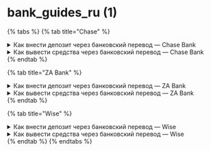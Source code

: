 # bank\_guides\_ru (1)

{% tabs %}
{% tab title="Chase" %}
<details>

<summary>Как внести депозит через банковский перевод — Chase Bank</summary>

Это руководство показывает вам, как именно отправить USD с вашего счета Chase Bank на Backpack Exchange

#### Обзор

| Пункт                   |                        |
| ----------------------- | ---------------------- |
| **Валюта**              | USD                    |
| **Минимальный депозит** | 100 USD                |
| **Время обработки**     | Обычно 1–3 рабочих дня |

***

#### Предварительные требования

* ✅ **Верифицированный аккаунт Backpack Exchange**
* ✅ **Доступ к онлайн-банкингу или мобильному приложению Chase**
* ✅ **Доступный баланс USD на вашем расчетном счете Chase**

***

### Пошаговое руководство

Получите данные для банковского перевода в BackpackВойдите на Backpack.exchange.Выберите DepositВыберите Cash → Wire Transfer → нажмите Continue.Ознакомьтесь с инструкциями по депозиту, войдите в свой банк для отправки банковского перевода и скопируйте данные перевода (Account/Recipient Name, Address, SWIFT/BIC, IBAN/Account Number, Reference Code).Примечание: Вы должны указать ваш уникальный Reference Code в поле memo/details переводаИнициируйте банковский перевод — добавьте данные банка получателя (веб)На веб-сайте Chase:Войдите на chase.com.Выберите Pay & Transfer (верхняя панель навигации).Выберите Wires & global transfers.Выберите Add a recipient.Выберите Payment Purpose → Investing in cryptocurrency.Выберите Add recipient bank.Введите Recipient bank details (см. информацию о банке в Backpack).Введите Recipient Business details (см. информацию о Backpack).Подтвердите правильность данных и выберите Add recipient.Инициируйте банковский перевод — расписание и отправка (веб)Выберите Schedule a Wire.Выберите Recipient (информация о получателе, которую вы добавили выше) → Next.Введите сумму, которую хотите отправить.Введите ваш уникальный Reference Code (см. выше) в поле Message to recipient.Нажмите Next.Проверьте информацию о банковском переводе и выберите Authorize wire in U.S. Dollars (USD).Инициируйте банковский перевод — мобильное приложение ChaseВойдите и нажмите Pay & Transfer (нижняя панель навигации).Нажмите Wires & global transfersНажмите International → Schedule a wire.Выберите Recipient (информация о получателе, которую вы добавили выше) → NextВведите сумму, которую хотите отправитьВведите ваш уникальный Reference Code (см. выше) в поле Message to RecipientНажмите NextПроверьте информацию о банковском переводе и выберите Authorize wire in U.S. Dollars (USD)Совет: Если вы не видите Wires & global transfers, сначала перейдите в Pay & Transfer → Manage recipients и примите соглашение Chase о переводах. После этого опция появится.Завершите и отправьте ваш переводВведите сумму (Минимум: USD 100).Проверьте комиссии Chase за банковские переводы.Завершите двухфакторную аутентификацию и отправьте перевод.Подтвердите ваш депозитВаши средства обычно поступают на ваш аккаунт Backpack в течение 1–3 рабочих дней.Если средства не зачислены после 3 рабочих дней, свяжитесь с Chase и службой поддержки Backpack. Предоставьте квитанцию о подтверждении перевода.🎉 Готово! Ваш депозит USD теперь на пути в Backpack.Нужна помощь или есть вопросы? Свяжитесь с нашей службой поддержки по адресу support@backpack.exchange. Обязательно укажите ваш референс банковского перевода для более быстрой помощи.

</details>

<details>

<summary>Как вывести средства через банковский перевод — Chase Bank</summary>

Эта статья пошагово показывает, как вывести USD с вашего аккаунта Backpack Exchange напрямую на ваш счет Chase Bank, используя SWIFT банковский перевод.

#### Обзор

| Пункт                            | Детали                                    |
| -------------------------------- | ----------------------------------------- |
| **Валюта**                       | USD через SWIFT                           |
| **Минимальный вывод**            | 100 USD                                   |
| **Время обработки**              | Обычно 1–3 рабочих дня                    |
| **Комиссия за входящий перевод** | Chase может взимать приблизительно USD 15 |

***

#### Предварительные требования

Прежде чем начать, убедитесь, что у вас есть:

* ✅ **Доступный баланс USD в Backpack Exchange**
* ✅ **Номер вашего счета Chase Bank**
* ✅ **SWIFT-код Chase Bank:** `CHASUS33`

***

### Пошаговое руководство

Войдите в Backpack и откройте меню вывода средствВойдите на Backpack.exchange.Нажмите на WithdrawВыберите Cash (USD).Найдите данные вашего счета Chase для переводовВойдите в ваш аккаунт Chase.Выберите ваш checking account на панели управления.Нажмите на меню … (три точки) More.Выберите Account & routing numbers.Найдите ваш восьмизначный Account number в разделе "Wire transfers."Подтвердите SWIFT/BIC как CHASUS33.Примечание: Пожалуйста, убедитесь, что используете routing number для wire transfers, а не для ACH transfers.Добавьте ваш счет Chase в Backpack (первоначальная настройка)В модальном окне вывода средств Backpack выберите "Select Recipient" → нажмите Add Bank Account.Введите ваши данные точно так, как они указаны в ChaseНажмите "Add Bank Account" для сохранения.Отправьте запрос на выводВведите сумму вывода: Укажите сумму, которую хотите вывести (минимум USD 100).Выберите суб-аккаунт: Если применимо, выберите суб-аккаунт, с которого будет осуществлен вывод.Выберите получателя: Выберите ваш сохраненный счет Chase в качестве получателя вывода.Продолжить: Нажмите кнопку "Continue" внизу страницы.Подтвердите вывод: Завершите процесс двухфакторной аутентификации для финализации и отправки запроса на вывод.Отслеживание и завершениеВыводы обычно занимают 1–3 рабочих дня для поступления на ваш счет Chase.Если вы не получили средства после 3 рабочих дней, пожалуйста, свяжитесь со службой поддержки Backpack с вашим номером вывода.🎉 Вот и всё! Ваш вывод USD теперь на пути к вашему счету Chase.Нужна помощь? Наша служба поддержки всегда готова помочь по адресу support@backpack.exchange. Пожалуйста, укажите ваш референс вывода для более быстрой поддержки.

</details>
{% endtab %}

{% tab title="ZA Bank" %}
<details>

<summary>Как внести депозит через банковский перевод — ZA Bank</summary>

Это краткое руководство показывает вам, как именно отправить USD с вашего счета ZA на Backpack

#### Обзор

| Пункт                   |                        |
| ----------------------- | ---------------------- |
| **Валюта**              | USD через SWIFT        |
| **Минимальный депозит** | 100 USD                |
| **Время обработки**     | Обычно 1–3 рабочих дня |

***

#### Предварительные требования

* ✅ **Верифицированный аккаунт Backpack Exchange**
* ✅ **Онлайн/мобильный банкинг ZA Bank**
* ✅ **USD на вашем счете ZA Bank**

***

### Пошаговое руководство

Получите данные для банковского перевода в BackpackВойдите на Backpack.exchange.Перейдите в DepositВыберите Cash (USD) → Wire Transfer → нажмите Continue.Скопируйте Account Name, SWIFT/BIC, IBAN / Account Number (где применимо), и Account Name, Reference Code.Начните международный перевод в ZA BankОткройте ваше приложение ZA Bank.Выберите Transfer на главной странице.Нажмите Global TransferВведите сумму, которую хотите перевести (минимум $100 USD).Убедитесь, что валюта получения установлена на USD.ZA Bank использует Wise для облегчения международных переводов. Вы будете перенаправлены в Wise для безопасного заполнения банковских данных получателя и подтверждения платежа.Введите банковские данные Backpack Exchange (через Wise)В интерфейсе Wise, предоставленном ZA Bank, введите следующие банковские данные Backpack точно так, как они отображаются в Backpack:После заполнения этих данных подтвердите информацию и продолжите.Примечание: Банковская информация основана на данных Backpack и Wise, предоставленных на момент транзакции. Всегда проверяйте последние данные перед продолжением.Подтвердите и авторизуйте переводПроверьте комиссии (если применимо), затем нажмите Confirm.Авторизуйте транзакцию с помощью Face ID или вашего PIN-кода.Отслеживайте ваш депозитВаш депозит должен поступить на ваш аккаунт Backpack в течение 1–3 рабочих дней.Если ваши средства не были зачислены после 3 рабочих дней, свяжитесь со службой поддержки Backpack и предоставьте ваши данные перевода.🎉 Отличная работа! Ваш депозит в пути.Если у вас возникнут проблемы, наша служба поддержки доступна 24/7 по адресу support@backpack.exchange. Пожалуйста, укажите ваши данные перевода для более быстрой помощи.

</details>

<details>

<summary>Как вывести средства через банковский перевод — ZA Bank</summary>

Эта статья пошагово показывает, как вывести USD с вашего аккаунта Backpack Exchange напрямую на ваш счет ZA Bank, используя SWIFT банковский перевод.

#### Обзор

| Пункт                 | Детали                 |
| --------------------- | ---------------------- |
| **Валюта**            | USD через SWIFT        |
| **Минимальный вывод** | 100 USD                |
| **Время обработки**   | Обычно 1–3 рабочих дня |

***

#### Предварительные требования

Убедитесь, что у вас есть:

* ✅ **Доступный баланс USD в Backpack Exchange**
* ✅ **Данные счета ZA Bank для получения SWIFT перевода**

***

### Пошаговое руководство

Посетите Backpack и откройте меню вывода средствВойдите на Backpack.exchange.Нажмите на Withdraw в правом верхнем углуВыберите Cash (USD).Соберите данные вашего счета ZA BankОткройте ваше приложение ZA Bank.Нажмите на иконку профиля (верхний левый угол).Вы можете скопировать номер вашего банковского счета из этого разделаДля получения подробной информации о Overseas Remittance обратитесь к ZA Bank FAQ.Просмотрите и загрузите ваш электронный выписку ZA Bank (опционально)Нажмите на аватар вашего профиля на главном экране ZA Bank.Выберите e‑Statement & e‑Advice.Выберите e‑Statement из списка.Выберите последний месяц (или месяц, когда должен прийти ваш перевод).Нажмите на иконку загрузки в правом верхнем углу.Нажмите Download / Share, чтобы сохранить выписку в формате PDF на ваш телефон или облачное хранилище.Приложите электронную выписку в качестве подтверждающей информации на следующем шаге.Добавьте ваш счет ZA Bank в Backpack (первоначальная настройка)В модальном окне вывода средств Backpack выберите "Select Recipient" → нажмите Add Bank Account.Введите ваши данные точно так, как они указаны в ZA Bank:Примечание: Банковская информация предоставлена только для справки и была извлечена из ZA Bank FAQ. Пожалуйста, дважды проверьте и подтвердите последние данные непосредственно в вашем банке перед выполнением любого банковского перевода.После ввода данных нажмите "Add Bank Account".Отправьте ваш запрос на выводВ экране вывода введите сумму, которую хотите вывести (Минимум: USD 100).Выберите Sub-account, с которого вы хотите вывести средства.Выберите ваш сохраненный счет ZA Bank из списка получателей.Нажмите Continue.Отслеживайте ваш выводСредства обычно поступают на ваш счет ZA Bank в течение 1–3 рабочих дней.Служба поддержки Backpack может связаться с вами по электронной почте с запросом подтверждения происхождения средств. Мы принимаем криптонативные подтверждения, такие как хеши транзакций для заработков, подтверждения переводов с бирж (с совпадающими именами), историю торговли Backpack и другие.Если средства не зачислены после 3 рабочих дней, свяжитесь со службой поддержки Backpack и предоставьте ваши данные вывода.🎉 Готово! Ваш вывод успешно инициирован.Если у вас возникнут проблемы, наша служба поддержки доступна 24/7 по адресу support@backpack.exchange. Пожалуйста, укажите ваши данные вывода для быстрой помощи.

</details>
{% endtab %}

{% tab title="Wise" %}
<details>

<summary>Как внести депозит через банковский перевод — Wise</summary>

Это краткое руководство показывает вам, как именно отправить USD с вашего счета Wise на Backpack

#### Обзор

| Пункт                   |                        |
| ----------------------- | ---------------------- |
| **Валюта**              | USD через SWIFT        |
| **Минимальный депозит** | 100 USD                |
| **Время обработки**     | Обычно 1–3 рабочих дня |

***

#### Предварительные требования

Убедитесь, что у вас есть:

* ✅ **Аккаунт Wise** и доступный метод финансирования
* ✅ **Банковские данные Backpack Exchange для переводов** (SWIFT, IBAN, Account Name, Reference Code)

***

### Пошаговое руководство

Получите данные для банковского перевода в BackpackВойдите на Backpack.exchange.Перейдите в DepositВыберите Cash (USD) → Wire Transfer → нажмите ContinueСкопируйте:SWIFT/BICIBAN/Account NumberAccount NameReference CodeОтправьте USD через WiseВойдите в ваш аккаунт Wise (веб-сайт или приложение)Нажмите на зеленую кнопку 'Send'На экране 'Select their currency' выберите вашу 'Source currency' (местная валюта или USD, если пополнено) и установите Target currency на USDНа экране 'Add a recipient' выберите 'Bank details'Выберите получателя 'Business or Charity' (требуется, так как Backpack является бизнесом)Введите Beneficiary Name, IBAN и SWIFT/BIC BackpackВыберите валюту платежа и введите сумму, нажмите 'Continue'Проверьте комиссии, в поле 'Payment reference / Message' вставьте ваш Reference Code Backpack, и нажмите 'Continue to instructions' для завершения переводаОтслеживайте ваш депозитWise будет отображать обновления статуса в реальном времени: Processing → Sent.Средства обычно появляются на вашем аккаунте Backpack в течение 1–3 рабочих дней.Если перевод не был зачислен после 3 рабочих дней, свяжитесь с Wise и службой поддержки Backpack с вашими данными перевода.🎉 Отличная работа! Ваш депозит в пути.Если у вас возникнут проблемы, наша служба поддержки доступна 24/7. Свяжитесь с нами по адресу support@backpack.exchange, и пожалуйста, укажите ваши данные перевода для более быстрой помощи.

</details>

<details>

<summary>Как вывести средства через банковский перевод — Wise</summary>

Эта статья пошагово показывает, как вывести USD с вашего аккаунта Backpack Exchange напрямую на ваш счет Wise Bank, используя SWIFT банковский перевод.

#### Обзор

| Пункт                 | Детали                 |
| --------------------- | ---------------------- |
| **Валюта**            | USD через SWIFT        |
| **Минимальный вывод** | 100 USD                |
| **Время обработки**   | Обычно 1–3 рабочих дня |

***

#### Предварительные требования

Убедитесь, что у вас есть:

* ✅ **Баланс USD в Wise** с включенными данными счета
* ✅ **Доступный баланс USD в Backpack Exchange**

***

### Пошаговое руководство

Войдите в Backpack и откройте меню вывода средствВойдите на Backpack.exchange.Нажмите на WithdrawВыберите Cash (USD).Соберите ваши данные для получения в WiseОткройте ваш аккаунт Wise.Во вкладке Home выберите ваш баланс USD.Нажмите Account details для просмотра:Account NumberWire routingSWIFT/BICПолное юридическое имя и адресСкопируйте эти данные для использования в Backpack.Добавьте ваш банковский счет Wise в Backpack (первоначальная настройка)В модальном окне вывода средств Backpack выберите "Select Recipient" → нажмите Add Bank Account.Нажмите "Add Bank Account" для сохранения.Отправьте ваш запрос на выводВведите сумму, которую хотите вывести (Минимум: USD 100).Выберите Sub-account, с которого вы хотите вывести средства.Выберите ваш сохраненный банковский счет Wise из списка получателей.Нажмите Continue.Завершите двухфакторную аутентификацию и подтвердите ваш вывод.Отслеживайте ваш выводСредства должны поступить на ваш счет Wise в течение 1–3 рабочих дней, за вычетом любой входящей комиссии, взимаемой Wise.Если средства не получены в течение 3 рабочих дней, свяжитесь со службой поддержки Backpack с вашими данными вывода.🎉 Успешно! Ваш вывод теперь обрабатывается. Нужна помощь? Свяжитесь с нашей службой поддержки по адресу support@backpack.exchange. Не забудьте указать ваши данные вывода для быстрой помощи.

</details>
{% endtab %}
{% endtabs %}
